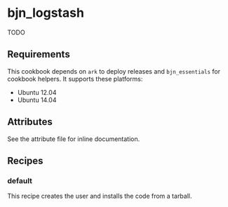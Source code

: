 # bjn_logstash

TODO



## Requirements

This cookbook depends on `ark` to deploy releases and `bjn_essentials` for
cookbook helpers. It supports these platforms:

- Ubuntu 12.04
- Ubuntu 14.04



## Attributes

See the attribute file for inline documentation.



## Recipes

### default

This recipe creates the user and installs the code from a tarball.